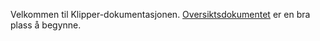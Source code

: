 Velkommen til Klipper-dokumentasjonen. [Oversiktsdokumentet](Overview.md) er en
bra plass å begynne.
